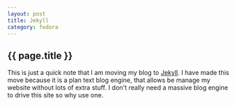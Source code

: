 ```yaml
---
layout: post
title: Jekyll
category: fedora 
---
```


{{ page.title }}
----------------

This is just a quick note that I am moving my blog to [Jekyll][1]. I have made this move because it is a plan text blog engine, that allows be manage my website without lots of extra stuff. I don't really need a massive blog engine to drive this site so why use one.



[1]: https://github.com/mojombo/jekyll/wiki
